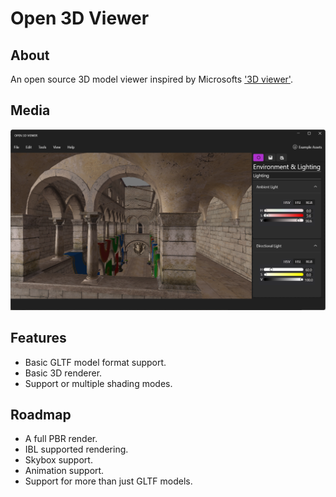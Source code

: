 # Open 3D Viewer

## About

An open source 3D model viewer inspired by Microsofts ['3D viewer'](https://apps.microsoft.com/store/detail/3d-viewer/9NBLGGH42THS).

## Media

![Sponza opened in the tool as of the 3rd of January, 2023](https://github.com/samoatesgames/Open3DViewer/raw/54c4efa25874a172b083df1915cf29f2f23e490e/media/03-01-2023_MainWindow_Sponza.png)

## Features

 * Basic GLTF model format support.
 * Basic 3D renderer.
 * Support or multiple shading modes.

## Roadmap

 * A full PBR render.
 * IBL supported rendering.
 * Skybox support.
 * Animation support.
 * Support for more than just GLTF models.
